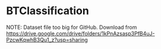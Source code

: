 # BTClassification
NOTE: Dataset file too big for GitHub. Download from https://drive.google.com/drive/folders/1kPnAzsasp3PfB4uJ-PzcwKqwhB3Qu1_z?usp=sharing
